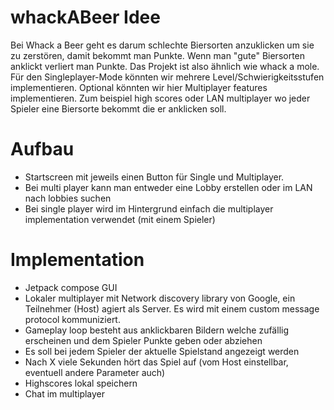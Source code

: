 # whackABeer Idee

Bei Whack a Beer geht es darum schlechte Biersorten anzuklicken um sie zu zerstören, damit bekommt man Punkte. Wenn man "gute" Biersorten anklickt verliert man Punkte. Das Projekt ist also ähnlich wie whack a mole. Für  den Singleplayer-Mode könnten wir mehrere Level/Schwierigkeitsstufen implementieren. Optional könnten wir hier Multiplayer features implementieren. Zum beispiel high scores oder LAN multiplayer wo jeder Spieler eine Biersorte bekommt die er anklicken soll.

# Aufbau

* Startscreen mit jeweils einen Button für Single und Multiplayer.
* Bei multi player kann man entweder eine Lobby erstellen oder im LAN nach lobbies suchen
* Bei single player wird im Hintergrund einfach die multiplayer implementation verwendet (mit einem Spieler)

# Implementation

* Jetpack compose GUI
* Lokaler multiplayer mit Network discovery library von Google, ein Teilnehmer (Host) agiert als Server. Es wird mit einem custom message protocol kommuniziert.
* Gameplay loop besteht aus anklickbaren Bildern welche zufällig erscheinen und dem Spieler Punkte geben oder abziehen
* Es soll bei jedem Spieler der aktuelle Spielstand angezeigt werden
* Nach X viele Sekunden hört das Spiel auf (vom Host einstellbar, eventuell andere Parameter auch)
* Highscores lokal speichern
* Chat im multiplayer 

  
